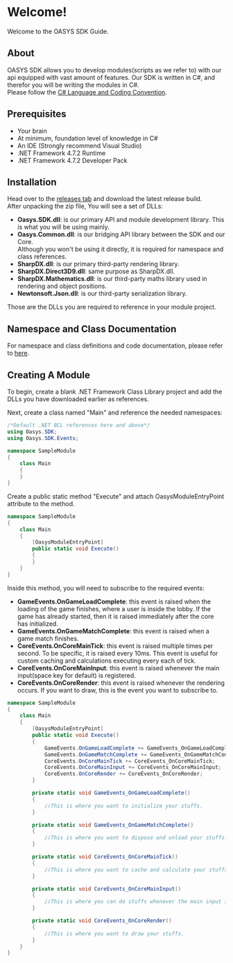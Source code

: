 # Welcome!
Welcome to the OASYS SDK Guide.

## About
OASYS SDK allows you to develop modules(scripts as we refer to) with our api equipped with vast amount of features. Our SDK is written in C#, and therefor you will be writing the modules in C#.  
Please follow the [C# Language and Coding Convention](https://docs.microsoft.com/en-us/dotnet/csharp/programming-guide/inside-a-program/coding-conventions).

## Prerequisites
- Your brain
- At minimum, foundation level of knowledge in C# 
- An IDE (Strongly recommend Visual Studio)
- .NET Framework 4.7.2 Runtime 
- .NET Framework 4.7.2 Developer Pack

## Installation
Head over to the [releases tab](https://github.com/Oasys-Zone/Oasys.SDK/releases) and download the latest release build.  
After unpacking the zip file, You will see a set of DLLs:
- **Oasys.SDK.dll**: is our primary API and module development library. This is what you will be using mainly.
- **Oasys.Common.dll**: is our bridging API library between the SDK and our Core.   
Although you won't be using it directly, it is required for namespace and class references.
- **SharpDX.dll**: is our primary third-party rendering library.
- **SharpDX.Direct3D9.dll**: same purpose as SharpDX.dll.
- **SharpDX.Mathematics.dll**: is our third-party maths library used in rendering and object positions. 
- **Newtonsoft.Json.dll**: is our third-party serialization library.

Those are the DLLs you are required to reference in your module project.

## Namespace and Class Documentation
For namespace and class definitions and code documentation, please refer to [here](https://oasys.zone/SDKDocumentation).

## Creating A Module
To begin, create a blank .NET Framework Class Library project and add the DLLs you have downloaded earlier as references.  

Next, create a class named "Main" and reference the needed namespaces:  
```csharp
/*Default .NET BCL references here and above*/
using Oasys.SDK;
using Oasys.SDK.Events;

namespace SampleModule
{
    class Main
    {
    }
}
```

Create a public static method "Execute" and attach OasysModuleEntryPoint attribute to the method.

```csharp
namespace SampleModule
{
    class Main
    {
        [OasysModuleEntryPoint]
        public static void Execute()
        {
        }
    }
}
```  

Inside this method, you will need to subscribe to the required events:
- **GameEvents.OnGameLoadComplete**: this event is raised when the loading of the game finishes, where a user is inside the lobby. If the game has already started, then it is raised immediately after the core has initialized.
- **GameEvents.OnGameMatchComplete**: this event is raised when a game match finishes.
- **CoreEvents.OnCoreMainTick**: this event is raised multiple times per second. To be specific, it is raised every 10ms. This event is useful for custom caching and calculations executing every each of tick.
- **CoreEvents.OnCoreMainInput**: this event is raised whenever the main input(space key for default) is registered.
- **CoreEvents.OnCoreRender**: this event is raised whenever the rendering occurs. If you want to draw, this is the event you want to subscribe to.  

```csharp
namespace SampleModule
{
    class Main
    {
        [OasysModuleEntryPoint]
        public static void Execute()
        {
            GameEvents.OnGameLoadComplete += GameEvents_OnGameLoadComplete;
            GameEvents.OnGameMatchComplete += GameEvents_OnGameMatchComplete;
            CoreEvents.OnCoreMainTick += CoreEvents_OnCoreMainTick;
            CoreEvents.OnCoreMainInput += CoreEvents_OnCoreMainInput;
            CoreEvents.OnCoreRender += CoreEvents_OnCoreRender;
        }

        private static void GameEvents_OnGameLoadComplete()
        {
            //This is where you want to initialize your stuffs.
        }

        private static void GameEvents_OnGameMatchComplete()
        {
            //This is where you want to dispose and unload your stuffs.
        }

        private static void CoreEvents_OnCoreMainTick()
        {
            //This is where you want to cache and calculate your stuffs.
        }

        private static void CoreEvents_OnCoreMainInput()
        {
            //This is where you can do stuffs whenever the main input is registered.
        }

        private static void CoreEvents_OnCoreRender()
        {
            //This is where you want to draw your stuffs.
        }
    }
}
```




